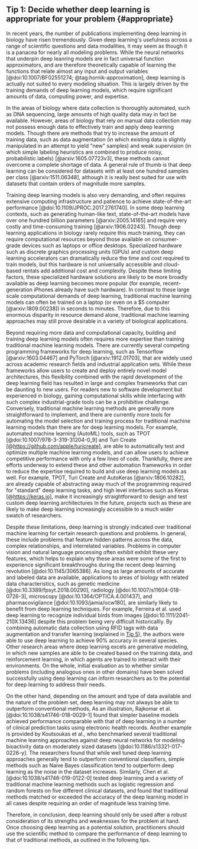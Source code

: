 ## Tip 1: Decide whether deep learning is appropriate for your problem {#appropriate}

In recent years, the number of publications implementing deep learning in biology have risen tremendously.
Given deep learning's usefulness across a range of scientific questions and data modalities, it may seem as though it is a panacea for nearly all modeling problems.
While the neural networks that underpin deep leanring models are in fact universal function approximators, and are therefore theoretically capable of learning the functions that relate almost any input and output variables [@doi:10.1007/BF02551274; @tag:hornik-approximation], deep learning is actually not suited to every modeling situation.
This is largely driven by the training demands of deep learning models, which require significant amounts of data, computing power, and expertise.

In the areas of biology where data collection is thoroughly automated, such as DNA sequencing, large amounts of high quality data may in fact be available.
However, areas of biology that rely on manual data collection may not possess enough data to effectively train and apply deep learning models.
Though there are methods that try to increase the amount of training data, such as data augmentation (in which existing data is slightly manipulated in an attempt to yield "new" samples) and weak supervision (in which simple labeling heuristics are combined to produce noisy, probabilistic labels) [@arxiv:1605.07723v3], these methods cannot overcome a complete shortage of data.
A general rule of thumb is that deep learning can be considered for datasets with at least one hundred samples per class [@arxiv:1511.06348], although it is really best suited for use with datasets that contain orders of magnitude more samples.

Training deep learning models is also very demanding, and often requires extensive computing infrastructure and patience to achieve state-of-the-art performance [@doi:10.1109/JPROC.2017.2761740].
In some deep learning contexts, such as generating human-like text, state-of-the-art models have over one hundred billion parameters [@arxiv:2005.14165] and require very costly and time-consuming training [@arxiv:1906.02243].
Though deep learning applications in biology rarely require this much training, they can require computational resources beyond those available on consumer-grade devices such as laptops or office desktops.
Specialized hardware such as discrete graphics processing units (GPUs) and custom deep learning accelerators can dramatically reduce the time and cost required to train models, but this hardware is not universally accessible and cloud-based rentals add additional cost and complexity.
Despite these limiting factors, these specialized hardware solutions are likely to be more broadly available as deep learning becomes more popular (for example, recent-generation iPhones already have such hardware).
In contrast to these large scale computational demands of deep learning, traditional machine learning models can often be trained on a laptop (or even on a \$5 computer [@arxiv:1809.00238]) in seconds to minutes.
Therefore, due to this enormous disparity in resource demand alone, traditional machine learning approaches may still prove desirable in a variety of biological applications.

Beyond requiring more data and computational capacity, building and training deep learning models often requires more expertise than training traditional machine learning models.
There are currently several competing programming frameworks for deep learning, such as Tensorflow [@arxiv:1603.04467] and PyTorch [@arxiv:1912.01703], that are widely used across academic research fields and industrial application sets.
While these frameworks allow users to create and deploy entirely novel model architectures, this flexibility combined with the rapid development of the deep learning field has resulted in large and complex frameworks that can be daunting to new users.
For readers new to software development but experienced in biology, gaining computational skills while interfacing with such complex industrial-grade tools can be a prohibitive challenge.
Conversely, traditional machine learning methods are generally more straightforward to implement, and there are currently more tools for automating the model selection and training process for traditional machine learning models than there are for deep learning models.
For example, automated machine learning (AutoML) tools, such as TPOT [@doi:10.1007/978-3-319-31204-0_9] and Turi Create [@https://github.com/apple/turicreate], are able to automatically test and optimize multiple machine learning models, and can allow users to achieve competitive performance with only a few lines of code.
Thankfully, there are efforts underway to extend these and other automation frameworks in order to reduce the expertise required to build and use deep learning models as well.
For example, TPOT, Turi Create and AutoKeras [@arxiv:1806.10282], are already capable of abstracting away much of the programming required for "standard" deep learning tasks, and high level interfaces such as Keras [@https://keras.io], make it increasingly straightforward to design and test custom deep learning architectures
In the future, projects such as these are likely to make deep learning increasingly accessible to a much wider swatch of researchers.

Despite these limitations, deep learning is strongly indicated over traditional machine learning for certain research questions and problems.
In general, these include problems that feature hidden patterns across the data, complex relationships, and interrelated variables.
Problems in computer vision and natural language processing often exhibit exhibit these very features, which helps to explain why these areas were some of the first to experience significant breakthroughs during the recent deep learning revolution [@doi:10.1145/3065386]. 
As long as large amounts of accurate and labeled data are available, applications to areas of biology with related data characteristics, such as genetic medicine [@doi:10.3389/fpsyt.2018.00290], radiology [@doi:10.1007/s11604-018-0726-3], microscopy [@doi:10.1364/OPTICA.4.001437], and pharmacovigilance [@doi:10.1093/jamia/ocw180], are similarly likely to benefit from deep learning techniques.
For example, Ferreira et al. used deep learning to recognize individual birds from images [@doi:10.1111/2041-210X.13436] despite this problem being very difficult historicallly.
By combining automatic data collection using RFID tags with data augmentation and transfer learning (explained in [Tip 5](#architecture)), the authors were able to use deep learning to achieve 90% accuracy in several species.
Other research areas where deep learning excels are generative modeling, in which new samples are able to be created based on the training data, and reinforcement learning, in which agents are trained to interact with their environments.
On the whole, initial evaluation as to whether similar problems (including analogous ones in other domains) have been solved successfully using deep learning can inform researchers as to the potential for deep learning to address their needs.

On the other hand, depending on the amount and type of data available and the nature of the problem set, deep learning may not always be able to outperform conventional methods,
As an illustration, Rajkomar et al. [@doi:10.1038/s41746-018-0029-1] found that simpler baseline models achieved performance comparable with that of deep learning in a number of clinical prediction tasks using electronic health records.
Another example is provided by Koutsoukas et al., who benchmarked several traditional machine learning approaches against deep neural networks for modeling bioactivity data on moderately sized datasets [@doi:10.1186/s13321-017-0226-y].
The researchers found that while well tuned deep learning approaches generally tend to outperform conventional classifiers, simple methods such as Naive Bayes classification tend to outperform deep learning as the noise in the dataset increases.
Similarly, Chen et al. [@doi:10.1038/s41746-019-0122-0] tested deep learning and a variety of traditional machine learning methods such as logistic regression and random forests on five different clinical datasets, and found that traditional methods matched or exceeded the accuracy of the deep learning model in all cases despite requiring an order of magnitude less training time.

Therefore, in conclusion, deep learning should only be used after a robust consideration of its strengths and weaknesses for the problem at hand.
Once choosing deep learning as a potential solution, practitioners should use the scientific method to compare the performance of deep learning to that of traditional methods, as outlined in the following tips.
